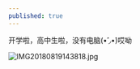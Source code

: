 ```yaml
---
published: true
---
```

开学啦，高中生啦，没有电脑(•̀˓◞•́)哎呦

![IMG20180819143818.jpg](https://i.loli.net/2018/08/19/5b79129bb9b92.jpg)
